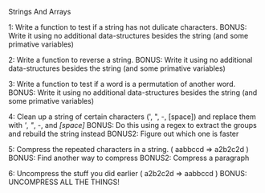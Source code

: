 Strings And Arrays

1: Write a function to test if a string has not dulicate characters.
BONUS: Write it using no additional data-structures besides the string (and some primative variables)

2: Write a function to reverse a string.
BONUS: Write it using no additional data-structures besides the string (and some primative variables)

3: Write a function to test if a word is a permutation of another word.
BONUS: Write it using no additional data-structures besides the string (and some primative variables)

4: Clean up a string of certain characters (', ", -, [space]) and replace them
with *'*, *"*, *-*, and *[space]*
BONUS: Do this using a regex to extract the groups and rebuild the string instead
BONUS2: Figure out which one is faster

5: Compress the repeated characters in a string. ( aabbccd => a2b2c2d )
BONUS: Find another way to compress
BONUS2: Compress a paragraph

6: Uncompress the stuff you did earlier ( a2b2c2d => aabbccd )
BONUS: UNCOMPRESS ALL THE THINGS!